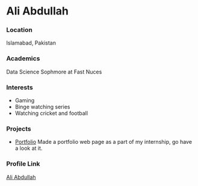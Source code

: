 # Ali Abdullah

### Location

Islamabad, Pakistan

### Academics

Data Science Sophmore at Fast Nuces

### Interests

- Gaming
- Binge watching series
- Watching cricket and football

### Projects

- [Portfolio](https://github.com/ali-ab-2003/CODSOFT/tree/main/Portfolio) Made a portfolio web page as a part of my internship, go have a look at it.

### Profile Link

[Ali Abdullah](https://github.com/ali-ab-2003)
